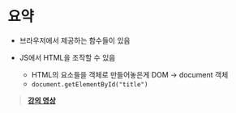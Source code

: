 # 요약

- 브라우저에서 제공하는 함수들이 있음

- JS에서 HTML을 조작할 수 있음
  * HTML의 요소들을 객체로 만들어놓은게 DOM -> document 객체
  * `document.getElementById("title")`

> **[강의 영상](https://youtu.be/VBmQUMUGznU)**